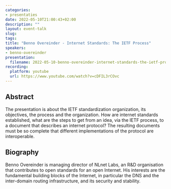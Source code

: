 ```yaml
---
categories:
- presentaties
date: 2022-05-10T21:00:43+02:00
description: ""
layout: event-talk
slug:
tags:
title: "Benno Overeinder - Internet Standards: The IETF Process"
speakers:
- benno-overeinder
presentation:
  filename: 2022-05-10-benno-overeinder-internet-standards-the-ietf-process.pdf
recording:
  platform: youtube
  url: https://www.youtube.com/watch?v=cDFIL3rCOvc
---
```


## Abstract

The presentation is about the IETF standardization organization, its objectives, the process and the organization. How are internet standards established, what are the steps to get from an idea, via the IETF process, to a document that describes an internet protocol? The resulting documents must be so complete that different implementations of the protocol are interoperable.

## Biography

Benno Overeinder is managing director of NLnet Labs, an R&D organisation that contributes to open standards for an open Internet. His interests are the fundamental building blocks of the Internet, in particular the DNS and the inter-domain routing infrastructure, and its security and stability.